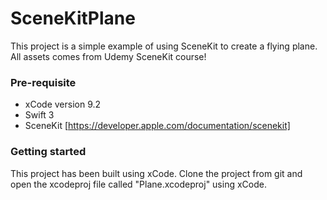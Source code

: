 # SceneKitPlane
This project is a simple example of using SceneKit to create a flying plane. All assets comes from Udemy SceneKit course!

### Pre-requisite

  - xCode version 9.2
  - Swift 3
  - SceneKit [https://developer.apple.com/documentation/scenekit]
  
### Getting started
This project has been built using xCode. Clone the project from git and open the xcodeproj file called "Plane.xcodeproj" using xCode.
